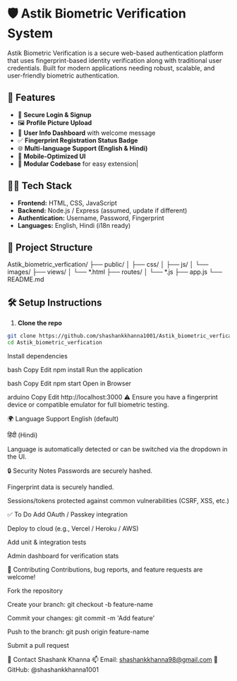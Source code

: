 # 🛡️ Astik Biometric Verification System

Astik Biometric Verification is a secure web-based authentication platform that uses fingerprint-based identity verification along with traditional user credentials. Built for modern applications needing robust, scalable, and user-friendly biometric authentication.

## 🚀 Features

- 🔐 **Secure Login & Signup**
- 🖼️ **Profile Picture Upload**
- 📇 **User Info Dashboard** with welcome message
- ✅ **Fingerprint Registration Status Badge**
- 🌐 **Multi-language Support (English & Hindi)**
- 📱 **Mobile-Optimized UI**
- 🧩 **Modular Codebase** for easy extension|

## 🧑‍💻 Tech Stack

- **Frontend:** HTML, CSS, JavaScript
- **Backend:** Node.js / Express (assumed, update if different)
- **Authentication:** Username, Password, Fingerprint
- **Languages:** English, Hindi (i18n ready)

## 📂 Project Structure

Astik_biometric_verfication/
├── public/
│ ├── css/
│ ├── js/
│ └── images/
├── views/
│ └── *.html
├── routes/
│ └── *.js
├── app.js
└── README.md


## 🛠️ Setup Instructions

1. **Clone the repo**

```bash
git clone https://github.com/shashankkhanna1001/Astik_biometric_verfication.git
cd Astik_biometric_verfication

```

Install dependencies

bash
Copy
Edit
npm install
Run the application

bash
Copy
Edit
npm start
Open in Browser

arduino
Copy
Edit
http://localhost:3000
⚠️ Ensure you have a fingerprint device or compatible emulator for full biometric testing.

🌍 Language Support
English (default)

हिंदी (Hindi)

Language is automatically detected or can be switched via the dropdown in the UI.

🔒 Security Notes
Passwords are securely hashed.

Fingerprint data is securely handled.

Sessions/tokens protected against common vulnerabilities (CSRF, XSS, etc.)

✅ To Do
 Add OAuth / Passkey integration

 Deploy to cloud (e.g., Vercel / Heroku / AWS)

 Add unit & integration tests

 Admin dashboard for verification stats


🤝 Contributing
Contributions, bug reports, and feature requests are welcome!

Fork the repository

Create your branch: git checkout -b feature-name

Commit your changes: git commit -m 'Add feature'

Push to the branch: git push origin feature-name

Submit a pull request

📧 Contact
Shashank Khanna
📫 Email: shashankkhanna98@gmail.com
🔗 GitHub: @shashankkhanna1001
